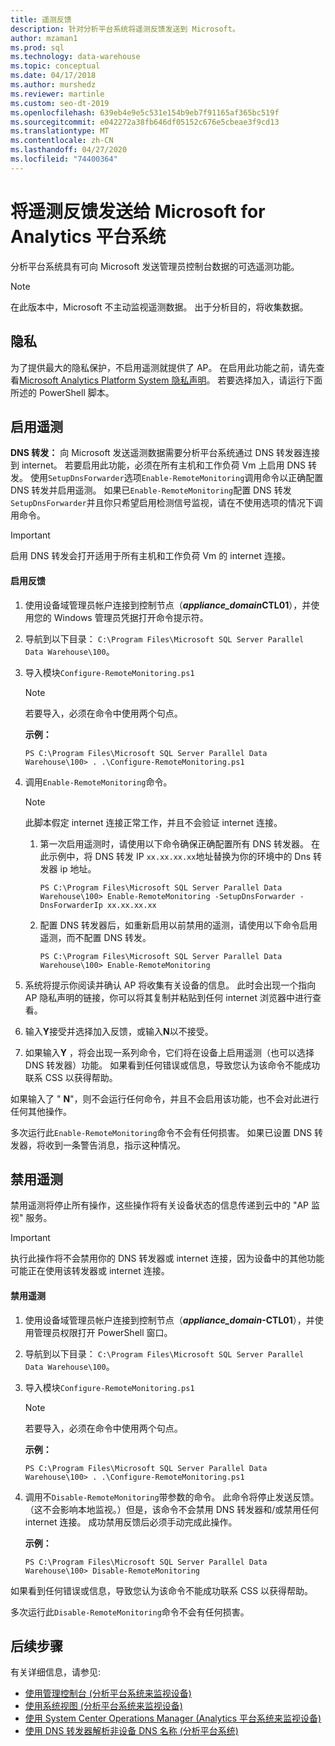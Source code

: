 ```yaml
---
title: 遥测反馈
description: 针对分析平台系统将遥测反馈发送到 Microsoft。
author: mzaman1
ms.prod: sql
ms.technology: data-warehouse
ms.topic: conceptual
ms.date: 04/17/2018
ms.author: murshedz
ms.reviewer: martinle
ms.custom: seo-dt-2019
ms.openlocfilehash: 639eb4e9e5c531e154b9eb7f91165af365bc519f
ms.sourcegitcommit: e042272a38fb646df05152c676e5cbeae3f9cd13
ms.translationtype: MT
ms.contentlocale: zh-CN
ms.lasthandoff: 04/27/2020
ms.locfileid: "74400364"
---
```

# <a name="send-telemetry-feedback-to-microsoft-for-analytics-platform-system"></a>将遥测反馈发送给 Microsoft for Analytics 平台系统
分析平台系统具有可向 Microsoft 发送管理员控制台数据的可选遥测功能。 
  
> [!NOTE]  
> 在此版本中，Microsoft 不主动监视遥测数据。 出于分析目的，将收集数据。  
  
## <a name="privacy"></a><a name="privacy"></a>隐私  
为了提供最大的隐私保护，不启用遥测就提供了 AP。 在启用此功能之前，请先查看[Microsoft Analytics Platform System 隐私声明](https://go.microsoft.com/fwlink/?LinkId=400902)。 若要选择加入，请运行下面所述的 PowerShell 脚本。  
  
## <a name="enable-telemetry"></a><a name="enable"></a>启用遥测  
**DNS 转发：** 向 Microsoft 发送遥测数据需要分析平台系统通过 DNS 转发器连接到 internet。 若要启用此功能，必须在所有主机和工作负荷 Vm 上启用 DNS 转发。 使用`SetupDnsForwarder`选项`Enable-RemoteMonitoring`调用命令以正确配置 DNS 转发并启用遥测。 如果已`Enable-RemoteMonitoring`配置 DNS 转发`SetupDnsForwarder`并且你只希望启用检测信号监视，请在不使用选项的情况下调用命令。  
  
> [!IMPORTANT]  
> 启用 DNS 转发会打开适用于所有主机和工作负荷 Vm 的 internet 连接。  
  
#### <a name="to-enable-feedback"></a>启用反馈  
  
1.  使用设备域管理员帐户连接到控制节点（<strong>*appliance_domain*CTL01</strong>），并使用您的 Windows 管理员凭据打开命令提示符。  
  
2.  导航到以下目录： `C:\Program Files\Microsoft SQL Server Parallel Data Warehouse\100`。  
  
3.  导入模块`Configure-RemoteMonitoring.ps1`  
  
    > [!NOTE]  
    > 若要导入，必须在命令中使用两个句点。  
  
    **示例：**  
  
    ```  
    PS C:\Program Files\Microsoft SQL Server Parallel Data Warehouse\100> . .\Configure-RemoteMonitoring.ps1  
    ```  
  
4.  调用`Enable-RemoteMonitoring`命令。  
  
    > [!NOTE]  
    > 此脚本假定 internet 连接正常工作，并且不会验证 internet 连接。  
  
    1.  第一次启用遥测时，请使用以下命令确保正确配置所有 DNS 转发器。 在此示例中，将 DNS 转发 IP `xx.xx.xx.xx`地址替换为你的环境中的 Dns 转发器 ip 地址。  
  
        ```  
        PS C:\Program Files\Microsoft SQL Server Parallel Data Warehouse\100> Enable-RemoteMonitoring -SetupDnsForwarder -DnsForwarderIp xx.xx.xx.xx  
        ```  
  
    2.  配置 DNS 转发器后，如重新启用以前禁用的遥测，请使用以下命令启用遥测，而不配置 DNS 转发。  
  
        ```  
        PS C:\Program Files\Microsoft SQL Server Parallel Data Warehouse\100> Enable-RemoteMonitoring  
        ```  
  
5.  系统将提示你阅读并确认 AP 将收集有关设备的信息。 此时会出现一个指向 AP 隐私声明的链接，你可以将其复制并粘贴到任何 internet 浏览器中进行查看。  
  
6.  输入**Y**接受并选择加入反馈，或输入**N**以不接受。  
  
7.  如果输入**Y** ，将会出现一系列命令，它们将在设备上启用遥测（也可以选择 DNS 转发器）功能。 如果看到任何错误或信息，导致您认为该命令不能成功联系 CSS 以获得帮助。  
  
如果输入了 " **N**"，则不会运行任何命令，并且不会启用该功能，也不会对此进行任何其他操作。  
  
多次运行此`Enable-RemoteMonitoring`命令不会有任何损害。 如果已设置 DNS 转发器，将收到一条警告消息，指示这种情况。  
  
## <a name="disable-telemetry"></a><a name="disable"></a>禁用遥测  
禁用遥测将停止所有操作，这些操作将有关设备状态的信息传递到云中的 "AP 监视" 服务。  
  
> [!IMPORTANT]  
> 执行此操作将不会禁用你的 DNS 转发器或 internet 连接，因为设备中的其他功能可能正在使用该转发器或 internet 连接。  
  
#### <a name="to-disable-telemetry"></a>禁用遥测  
  
1.  使用设备域管理员帐户连接到控制节点（<strong>*appliance_domain*-CTL01</strong>），并使用管理员权限打开 PowerShell 窗口。  
  
2.  导航到以下目录： `C:\Program Files\Microsoft SQL Server Parallel Data Warehouse\100`。  
  
3.  导入模块`Configure-RemoteMonitoring.ps1`  
  
    > [!NOTE]  
    > 若要导入，必须在命令中使用两个句点。  
  
    **示例：**  
  
    ```  
    PS C:\Program Files\Microsoft SQL Server Parallel Data Warehouse\100> . .\Configure-RemoteMonitoring.ps1  
    ```  
  
4.  调用不`Disable-RemoteMonitoring`带参数的命令。 此命令将停止发送反馈。 （这不会影响本地监视。）但是，该命令不会禁用 DNS 转发器和/或禁用任何 internet 连接。 成功禁用反馈后必须手动完成此操作。  
  
    **示例：**  
  
    ```  
    PS C:\Program Files\Microsoft SQL Server Parallel Data Warehouse\100> Disable-RemoteMonitoring  
    ```  
  
如果看到任何错误或信息，导致您认为该命令不能成功联系 CSS 以获得帮助。  
  
多次运行此`Disable-RemoteMonitoring`命令不会有任何损害。  
  
## <a name="next-steps"></a>后续步骤
有关详细信息，请参见:
- [使用管理控制台 &#40;分析平台系统来监视设备&#41;](monitor-the-appliance-by-using-the-admin-console.md)  
- [使用系统视图 &#40;分析平台系统来监视设备&#41;](monitor-the-appliance-by-using-system-views.md)  
- [使用 System Center Operations Manager &#40;Analytics 平台系统来监视设备&#41;](monitor-the-appliance-by-using-system-center-operations-manager.md)  
- [使用 DNS 转发器解析非设备 DNS 名称 &#40;分析平台系统&#41;](use-a-dns-forwarder-to-resolve-non-appliance-dns-names.md)  
  
